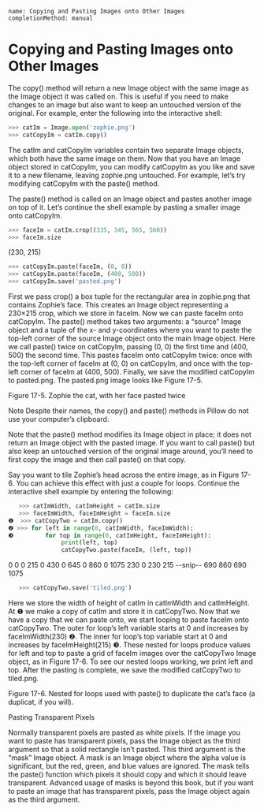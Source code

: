 ```ngMeta
name: Copying and Pasting Images onto Other Images
completionMethod: manual
```
# Copying and Pasting Images onto Other Images
The copy() method will return a new Image object with the same image as the Image object it was called on. This is useful if you need to make changes to an image but also want to keep an untouched version of the original. For example, enter the following into the interactive shell:

```python
>>> catIm = Image.open('zophie.png')
>>> catCopyIm = catIm.copy()
```
The catIm and catCopyIm variables contain two separate Image objects, which both have the same image on them. Now that you have an Image object stored in catCopyIm, you can modify catCopyIm as you like and save it to a new filename, leaving zophie.png untouched. For example, let’s try modifying catCopyIm with the paste() method.

The paste() method is called on an Image object and pastes another image on top of it. Let’s continue the shell example by pasting a smaller image onto catCopyIm.

```python
>>> faceIm = catIm.crop((335, 345, 565, 560))
>>> faceIm.size
```
(230, 215)
```python
>>> catCopyIm.paste(faceIm, (0, 0))
>>> catCopyIm.paste(faceIm, (400, 500))
>>> catCopyIm.save('pasted.png')
```
First we pass crop() a box tuple for the rectangular area in zophie.png that contains Zophie’s face. This creates an Image object representing a 230×215 crop, which we store in faceIm. Now we can paste faceIm onto catCopyIm. The paste() method takes two arguments: a “source” Image object and a tuple of the x- and y-coordinates where you want to paste the top-left corner of the source Image object onto the main Image object. Here we call paste() twice on catCopyIm, passing (0, 0) the first time and (400, 500) the second time. This pastes faceIm onto catCopyIm twice: once with the top-left corner of faceIm at (0, 0) on catCopyIm, and once with the top-left corner of faceIm at (400, 500). Finally, we save the modified catCopyIm to pasted.png. The pasted.png image looks like Figure 17-5.

<!-- ![image](assets/000031.jpg)
 -->
Figure 17-5. Zophie the cat, with her face pasted twice

Note
Despite their names, the copy() and paste() methods in Pillow do not use your computer’s clipboard.

Note that the paste() method modifies its Image object in place; it does not return an Image object with the pasted image. If you want to call paste() but also keep an untouched version of the original image around, you’ll need to first copy the image and then call paste() on that copy.

Say you want to tile Zophie’s head across the entire image, as in Figure 17-6. You can achieve this effect with just a couple for loops. Continue the interactive shell example by entering the following:

```python
   >>> catImWidth, catImHeight = catIm.size
   >>> faceImWidth, faceImHeight = faceIm.size
❶  >>> catCopyTwo = catIm.copy()
❷ >>> for left in range(0, catImWidth, faceImWidth):
❸         for top in range(0, catImHeight, faceImHeight):
               print(left, top)
               catCopyTwo.paste(faceIm, (left, top))
```
   0 0
   0 215
   0 430
   0 645
   0 860
   0 1075
   230 0
   230 215
   --snip--
   690 860
   690 1075
```python
   >>> catCopyTwo.save('tiled.png')
```
Here we store the width of height of catIm in catImWidth and catImHeight. At ❶ we make a copy of catIm and store it in catCopyTwo. Now that we have a copy that we can paste onto, we start looping to paste faceIm onto catCopyTwo. The outer for loop’s left variable starts at 0 and increases by faceImWidth(230) ❷. The inner for loop’s top variable start at 0 and increases by faceImHeight(215) ❸. These nested for loops produce values for left and top to paste a grid of faceIm images over the catCopyTwo Image object, as in Figure 17-6. To see our nested loops working, we print left and top. After the pasting is complete, we save the modified catCopyTwo to tiled.png.

<!-- ![image](assets/000049.jpg)
 -->
Figure 17-6. Nested for loops used with paste() to duplicate the cat’s face (a duplicat, if you will).

Pasting Transparent Pixels

Normally transparent pixels are pasted as white pixels. If the image you want to paste has transparent pixels, pass the Image object as the third argument so that a solid rectangle isn’t pasted. This third argument is the “mask” Image object. A mask is an Image object where the alpha value is significant, but the red, green, and blue values are ignored. The mask tells the paste() function which pixels it should copy and which it should leave transparent. Advanced usage of masks is beyond this book, but if you want to paste an image that has transparent pixels, pass the Image object again as the third argument.
